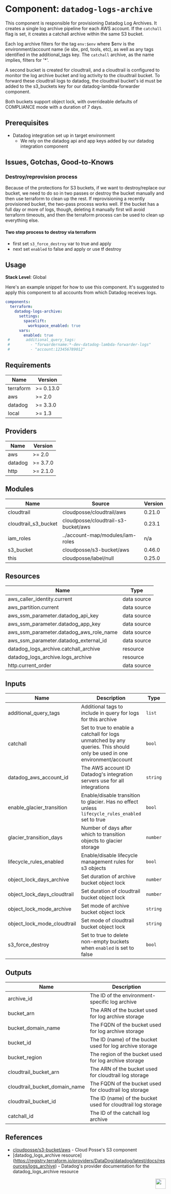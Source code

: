 # Component: `datadog-logs-archive`

This component is responsible for provisioning Datadog Log Archives. It creates a single log archive pipeline for each AWS account. If the `catchall` flag is set, it creates a catchall archive within the same S3 bucket.

Each log archive filters for the tag `env:$env` where $env is the environment/account name (ie sbx, prd, tools, etc), as well as any tags identified in the additional_tags key. The `catchall` archive, as the name implies, filters for '*'.

A second bucket is created for cloudtrail, and a cloudtrail is configured to monitor the log archive bucket and log activity to the cloudtrail bucket. To forward these cloudtrail logs to datadog, the cloudtrail bucket's id must be added to the s3_buckets key for our datadog-lambda-forwarder component.

Both buckets support object lock, with overrideable defaults of COMPLIANCE mode with a duration of 7 days.

## Prerequisites

* Datadog integration set up in target environment
  * We rely on the datadog api and app keys added by our datadog integration component

## Issues, Gotchas, Good-to-Knows

### Destroy/reprovision process

Because of the protections for S3 buckets, if we want to destroy/replace our bucket, we need to do so in two passes or destroy the bucket manually and then use terraform to clean up the rest. If reprovisioning a recently provisioned bucket, the two-pass process works well. If the bucket has a full day or more of logs, though, deleting it manually first will avoid terraform timeouts, and then the terraform process can be used to clean up everything else.

#### Two step process to destroy via terraform
* first set `s3_force_destroy` var to true and apply
* next set `enabled` to false and apply or use tf destroy


## Usage

**Stack Level**: Global

Here's an example snippet for how to use this component. It's suggested to apply this component to all accounts from which Datadog receives logs.

```yaml
components:
  terraform:
    datadog-logs-archive:
      settings:
        spacelift:
          workspace_enabled: true
      vars:
        enabled: true
 #       additional_query_tags:
 #         - "forwardername:*-dev-datadog-lambda-forwarder-logs"
 #         - "account:123456789012"

```

## Requirements

| Name | Version |
|------|---------|
| terraform | >= 0.13.0 |
| aws | >= 2.0 |
| datadog | >= 3.3.0 |
| local | >= 1.3 |

## Providers

| Name | Version |
|------|---------|
| aws | >= 2.0 |
| datadog | >= 3.7.0 |
| http | >= 2.1.0 |

## Modules

| Name | Source | Version |
|------|--------|---------|
| cloudtrail | cloudposse/cloudtrail/aws | 0.21.0 |
| cloudtrail_s3_bucket | cloudposse/cloudtrail-s3-bucket/aws | 0.23.1 |
| iam_roles | ../account-map/modules/iam-roles | n/a |
| s3_bucket | cloudposse/s3-bucket/aws | 0.46.0 |
| this | cloudposse/label/null | 0.25.0 |

## Resources

| Name | Type |
|------|------|
| aws_caller_identity.current | data source |
| aws_partition.current | data source |
| aws_ssm_parameter.datadog_api_key | data source |
| aws_ssm_parameter.datadog_app_key | data source |
| aws_ssm_parameter.datadog_aws_role_name | data source |
| aws_ssm_parameter.datadog_external_id | data source |
| datadog_logs_archive.catchall_archive | resource |
| datadog_logs_archive.logs_archive | resource |
| http.current_order | data source |

## Inputs

| Name | Description | Type | Default | Required |
|------|-------------|------|---------|----------|
| additional_query_tags | Additional tags to include in query for logs for this archive | `list` | [] | no |
| catchall | Set to true to enable a catchall for logs unmatched by any queries. This should only be used in one environment/account | `bool` | false | no |
| datadog_aws_account_id | The AWS account ID Datadog's integration servers use for all integrations | `string` | 464622532012 | no |
| enable_glacier_transition | Enable/disable transition to glacier. Has no effect unless `lifecycle_rules_enabled` set to true | `bool` | true | no |
| glacier_transition_days | Number of days after which to transition objects to glacier storage | `number` | 365 | no |
| lifecycle_rules_enabled | Enable/disable lifecycle management rules for s3 objects | `bool` | true | no |
| object_lock_days_archive | Set duration of archive bucket object lock | `number` | 7 | yes |
| object_lock_days_cloudtrail | Set duration of cloudtrail bucket object lock | `number` | 7 | yes |
| object_lock_mode_archive | Set mode of archive bucket object lock | `string` | COMPLIANCE | yes |
| object_lock_mode_cloudtrail | Set mode of cloudtrail bucket object lock | `string` | COMPLIANCE | yes |
| s3_force_destroy | Set to true to delete non-empty buckets when `enabled` is set to false | `bool` | false | for destroy only |


## Outputs

| Name | Description |
|------|-------------|
| archive_id | The ID of the environment-specific log archive |
| bucket_arn | The ARN of the bucket used for log archive storage |
| bucket_domain_name | The FQDN of the bucket used for log archive storage |
| bucket_id | The ID (name) of the bucket used for log archive storage |
| bucket_region | The region of the bucket used for log archive storage |
| cloudtrail_bucket_arn | The ARN of the bucket used for cloudtrail log storage |
| cloudtrail_bucket_domain_name | The FQDN of the bucket used for cloudtrail log storage |
| cloudtrail_bucket_id | The ID (name) of the bucket used for cloudtrail log storage |
| catchall_id | The ID of the catchall log archive |

## References

* [cloudposse/s3-bucket/aws](https://registry.terraform.io/modules/cloudposse/s3-bucket/aws/latest) - Cloud Posse's S3 component
* [datadog_logs_archive resource] (https://registry.terraform.io/providers/DataDog/datadog/latest/docs/resources/logs_archive) - Datadog's provider documentation for the datadog_logs_archive resource

[<img src="https://cloudposse.com/logo-300x69.svg" height="32" align="right"/>](https://cpco.io/component)

